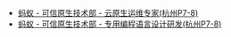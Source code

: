 
- [蚂蚁 - 可信原生技术部 - 云原生运维专家(杭州P7-8)](https://github.com/chai2010/chai2010/blob/master/jobs.md)
- [蚂蚁 - 可信原生技术部 - 专用编程语言设计研发(杭州P7-8)](https://github.com/chai2010/chai2010/blob/master/jobs.md)


<!--
**chai2010/chai2010** is a ✨ _special_ ✨ repository because its `README.md` (this file) appears on your GitHub profile.

Here are some ideas to get you started:

- 🔭 I’m currently working on ...
- 🌱 I’m currently learning ...
- 👯 I’m looking to collaborate on ...
- 🤔 I’m looking for help with ...
- 💬 Ask me about ...
- 📫 How to reach me: ...
- 😄 Pronouns: ...
- ⚡ Fun fact: ...
-->
